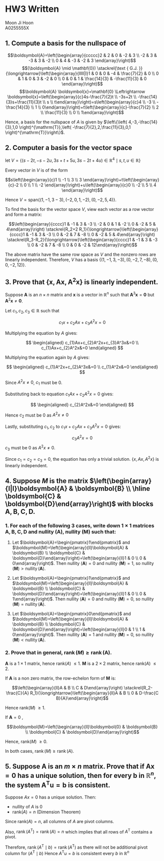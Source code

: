 # HW3 Written
<span class="right-menu">Moon Ji Hoon<br>A0255555X</span>
## 1. Compute a basis for the nullspace of

$$\boldsymbol{A}=\left(\begin{array}{ccccc}2 & 2 & 0 & -2 & 3 \\ -2 & 3 & -3 & 3 & -2 \\ 0 & 4 & -3 & -2 & 3 \end{array}\right)$$
$$(\boldsymbol{A} \mid \mathbf{0}) \stackrel{\text { G.J. }}{\longrightarrow}\left(\begin{array}{lllll|l}1 & 0 & 0 & -4 & \frac{7}{2} & 0 \\ 0 & 1 & 0 & 3 & -2 & 0 \\ 0 & 0 & 1 & \frac{14}{3} & -\frac{11}{3} & 0 \end{array}\right)$$
$$\boldsymbol{A} \boldsymbol{x}=\mathbf{0} \Leftrightarrow \boldsymbol{x}=\left(\begin{array}{c}4s-\frac{7}{2}t \\ -3s+2t \\ -\frac{14}{3}s+\frac{11}{3}t \\ s \\ t\end{array}\right)=s\left(\begin{array}{c}4 \\ -3 \\ -\frac{14}{3} \\ 1 \\ 0\end{array}\right)+t\left(\begin{array}{c}-\frac{7}{2} \\ 2 \\ \frac{11}{3} \\ 0 \\ 1\end{array}\right)$$

Hence, a basis for the nullspace of $A$ is given by $\left\{\left( 4,-3,-\frac{14}{3},1,0 \right)^{\mathrm{T}},\left( -\frac{7}{2},2,\frac{11}{3},0,1 \right)^{\mathrm{T}}\right\}$.

## 2. Computer a basis for the vector space

$\text{let } V=\left\{(s-2 t,-s-2 u, 3 s+t+5 u, 3 s-2 t+4 u) \in \mathbb{R}^4 \mid s, t, u \in \mathbb{R}\right\}$

Every vector in $V$ is of the form

$$s\left(\begin{array}{c}1 \\ -1 \\ 3 \\ 3 \end{array}\right)+t\left(\begin{array}{c}-2 \\ 0 \\ 1 \\ -2 \end{array}\right)+u\left(\begin{array}{c}0 \\ -2 \\ 5 \\ 4 \end{array}\right)$$

Hence $V =\text{span}\{(1,-1,3-3),(-2,0,1,-2),(0,-2,5,4)\}$. 

To find the basis for the vector space $V$, view each vector as a row vector and form a matrix:

$$\left(\begin{array}{cccc}1 & -1 & 3 & -3 \\ -2 & 0 & 1 & -2 \\ 0 & -2 & 5 & 4\end{array}\right) \stackrel{R_2+2 R_1}{\longrightarrow}\left(\begin{array}{cccc}1 & -1 & 3 & -3 \\ 0 & -2 & 7 & -8 \\ 0 & -2 & 5 & 4\end{array}\right) \stackrel{R_3-R_2}{\longrightarrow}\left(\begin{array}{cccc}1 & -1 & 3 & -3 \\ 0 & -2 & 7 & -8 \\ 0 & 0 & -2 & 12\end{array}\right)$$

The above matrix have the same row space as $V$ and the nonzero rows are linearly independent.
Therefore, $V$ has a basis $\{(1,-1,3,-3),(0,-2,7,-8),(0,0,-2,12)\}$.

## 3. Prove that $\left\{\boldsymbol{x}, \boldsymbol{A} \boldsymbol{x}, \boldsymbol{A}^2 \boldsymbol{x}\right\}$ is linearly independent.

Suppose $\boldsymbol{A}$ is an $n \times n$ matrix and $\boldsymbol{x}$ is a vector in $\mathbb{R}^n$ such that $\boldsymbol{A}^3 \boldsymbol{x}=\mathbf{0}$ but $\boldsymbol{A}^2 \boldsymbol{x} \neq \mathbf{0}$.

Let $c_{1},c_{2},c_{3} \in \mathbb{R}$ such that 

$$c_{1}x+c_{2}Ax+c_{3}A^2x=0$$

Multiplying the equation by $A$ gives:

$$
\begin{aligned}
c_{1}Ax+c_{2}A^2x+c_{3}A^3x&=0 \\
c_{1}Ax+c_{2}A^2x&=0
\end{aligned}
$$

Multiplying the equation again by $A$ gives:

$$
\begin{aligned}
c_{1}A^2x+c_{2}A^3x&=0 \\
c_{1}A^2x&=0
\end{aligned}
$$

Since $A^2x\neq 0$, $c_{1}$ must be 0. 

Substituting back to equation $c_{1}Ax+c_{2}A^2x=0$ gives: 

$$
\begin{aligned}
c_{2}A^2x&=0
\end{aligned}
$$

Hence $c_{2}$ must be 0 as $A^2x\neq 0$

Lastly, substituting $c_{1},c_{2}$ to $c_{1}x+c_{2}Ax+c_{3}A^2x=0$ gives:

$$c_{3}A^2x=0$$
$c_{3}$ must be 0 as $A^2x\neq 0$.

Since $c_{1}=c_{2}=c_{3}=0$, the equation has only a trivial solution. 
$\{x,Ax,A^2x\}$ is linearly independent.

## 4. Suppose $M$ is the matrix $\left(\begin{array}{l|l}\boldsymbol{A} & \boldsymbol{B} \\ \hline \boldsymbol{C} & \boldsymbol{D}\end{array}\right)$ with blocks $\boldsymbol{A}, \boldsymbol{B}, \boldsymbol{C}, \boldsymbol{D}$.

### 1. For each of the following 3 cases, write down $1 \times 1$ matrices $\boldsymbol{A}, \boldsymbol{B}, \boldsymbol{C}, \boldsymbol{D}$ and nullity $(\boldsymbol{A})$, nullity $(\boldsymbol{M})$ such that:

1.   Let $\boldsymbol{A}=\begin{pmatrix}1\end{pmatrix}$ and $\boldsymbol{M}=\left(\begin{array}{ll}\boldsymbol{A} & \boldsymbol{B} \\ \boldsymbol{C} & \boldsymbol{D}\end{array}\right)=\left(\begin{array}{ll}1 & 0 \\ 0 & 0\end{array}\right)$. Then nullity $(\boldsymbol{A})=0$ and nullity $(\boldsymbol{M})=1$, so nullity $(\boldsymbol{M})>\operatorname{nullity}(\boldsymbol{A})$.
    
2.  Let $\boldsymbol{A}=\begin{pmatrix}1\end{pmatrix}$ and $\boldsymbol{M}=\left(\begin{array}{ll}\boldsymbol{A} & \boldsymbol{B} \\ \boldsymbol{C} & \boldsymbol{D}\end{array}\right)=\left(\begin{array}{ll}1 & 0 \\ 0 & 1\end{array}\right)$. Then nullity $(\boldsymbol{A})=0$ and nullity $(\boldsymbol{M})=0$, so nullity $(\boldsymbol{M})=\operatorname{nullity}(\boldsymbol{A})$.
    
3.  Let $\boldsymbol{A}=\begin{pmatrix}0\end{pmatrix}$ and $\boldsymbol{M}=\left(\begin{array}{ll}\boldsymbol{A} & \boldsymbol{B} \\ \boldsymbol{C} & \boldsymbol{D}\end{array}\right)=\left(\begin{array}{ll}0 & 1 \\ 1 & 0\end{array}\right)$. Then nullity $(\boldsymbol{A})=1$ and nullity $(\boldsymbol{M})=0$, so nullity $(\boldsymbol{M})<\operatorname{nullity}(\boldsymbol{A})$.

### 2. Prove that in general, $\operatorname{rank}(M) \geq \operatorname{rank}(\boldsymbol{A})$.

$\boldsymbol{A}$ is a $1 \times 1$ matrix, hence rank($A$) $\leq 1$.
$\boldsymbol{M}$ is a $2 \times 2$ matrix, hence rank($A$) $\leq 2$.

If $\boldsymbol{A}$ is a non zero matrix, the row-echelon form of $\boldsymbol{M}$ is: 

 $$\left(\begin{array}{ll}A & B \\ C & D\end{array}\right) \stackrel{R_2-\frac{C}{A} R_1}{\longrightarrow}\left(\begin{array}{ll}A & B \\ 0 & D-\frac{C B}{A}\end{array}\right)$$
 
Hence rank($M$) $\geq 1$.

If $\boldsymbol{A}=0$ , 

$$\boldsymbol{M}=\left(\begin{array}{ll}\boldsymbol{0} & \boldsymbol{B} \\ \boldsymbol{C} & \boldsymbol{D}\end{array}\right)$$

Hence, rank($M$) $\geq 0$.

In both cases, $\operatorname{rank}(M) \geq \operatorname{rank}(A)$.
## 5. Suppose $\boldsymbol{A}$ is an $m \times n$ matrix. Prove that if $\boldsymbol{A} \boldsymbol{x}=\mathbf{0}$ has a unique solution, then for every $\boldsymbol{b}$ in $\mathbb{R}^n$, the system $\boldsymbol{A}^{\mathrm{T}} \boldsymbol{u}=\boldsymbol{b}$ is consistent.


Suppose $Ax=0$ has a unique solution. Then:

- nullity of $A$ is 0 
- rank($A)=n$ (Dimension Theorem)

Since rank($A)=n$, all columns of $A$ are pivot columns. 

Also, $\operatorname{rank}(A^{\text{T}})=\operatorname{rank}(A)=n$ which implies that all rows of $A^{\mathrm{T}}$ contains a pivot.

Therefore, $\operatorname{rank}(A^{\mathrm{T}} \mid b) = \operatorname{rank}(A^{\mathrm{T}})$ as there will not be additional pivot column for $(A^{\mathrm{T}} \mid b)$
Hence $A^{\mathrm{T}} u=b$ is consistent every $b$ in $\mathbb{R}^n$

